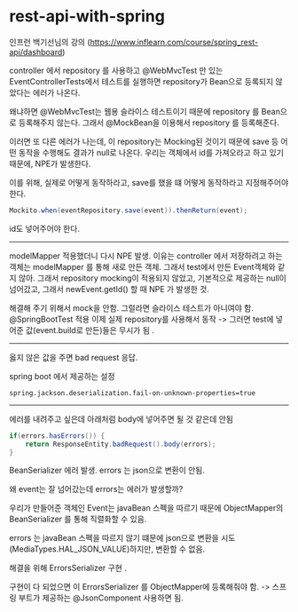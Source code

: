 # rest-api-with-spring
인프런 백기선님의 강의 (https://www.inflearn.com/course/spring_rest-api/dashboard)

controller 에서 repository 를 사용하고 
@WebMvcTest 만 있는 EventControllerTests에서 테스트를 실행하면 repository가 Bean으로 등록되지 않았다는 에러가 나온다.  

왜냐하면 @WebMvcTest는 웹용 슬라이스 테스트이기 때문에 repository 를 Bean으로 등록해주지 않는다. 
그래서 @MockBean을 이용해서 repository 를 등록해준다. 

이러면 또 다른 에러가 나는데, 이 repository는 Mocking된 것이기 때문에 save 등 어떤 동작을 수행해도 결과가 null로 나온다. 
우리는 객체에서 id를 가져오라고 하고 있기 때문에, NPE가 발생한다.

이를 위해, 실제로 어떻게 동작하라고, save를 했을 떄 어떻게 동작하라고 지정해주어야 한다. 
```java
Mockito.when(eventRepository.save(event)).thenReturn(event);
```
id도 넣어주어야 한다. 

---

modelMapper 적용했더니 다시 NPE 발생.
이유는 controller 에서 저장하려고 하는 객체는 modelMapper 를 통해 새로 만든 객체. 
그래서 test에서 만든 Event객체와 같지 않아. 그래서 repository mocking이 적용되지 않았고, 기본적으로 제공하는 null이 넘어갔고, 그래서 newEvent.getId() 할 때 NPE 가 발생한 것.

해결해 주기 위해서 mock을 안함. 그럴라면 슬라이스 테스트가 아니여야 함. @SpringBootTest 적용
이제 실제 repository를 사용해서 동작 -> 그러면 test에 넣어준 값(event.build로 만든)들은 무시가 됨 .

---

옳지 않은 값을 주면 bad request 응답.

spring boot 에서 제공하는 설정

```properties
spring.jackson.deserialization.fail-on-unknown-properties=true
```

---

에러를 내려주고 싶은데 아래처럼 body에 넣어주면 될 것 같은데 안됨 
```java
if(errors.hasErrors()) {
    return ResponseEntity.badRequest().body(errors);
}
```
BeanSerializer 에러 발생. errors 는 json으로 변환이 안됨. 

왜 event는 잘 넘어갔는데 errors는 에러가 발생할까? 

우리가 만들어준 객체인 Event는 javaBean 스펙을 따르기 때문에 ObjectMapper의 BeanSerializer 를 통해 직렬화할 수 있음.

errors 는 javaBean 스펙을 따르지 않기 떄문에 json으로 변환을 시도(MediaTypes.HAL_JSON_VALUE)하지만, 변환할 수 없음.

해결을 위해 ErrorsSerializer 구현 .

구현이 다 되었으면 이 ErrorsSerializer 를 ObjectMapper에 등록해줘야 함. -> 스프링 부트가 제공하는 @JsonComponent 사용하면 됨. 
